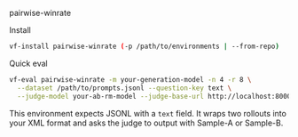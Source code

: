 pairwise-winrate

Install
```bash
vf-install pairwise-winrate (-p /path/to/environments | --from-repo)
```

Quick eval
```bash
vf-eval pairwise-winrate -m your-generation-model -n 4 -r 8 \
  --dataset /path/to/prompts.jsonl --question-key text \
  --judge-model your-ab-rm-model --judge-base-url http://localhost:8000/v1
```

This environment expects JSONL with a `text` field. It wraps two rollouts into your XML format and asks the judge to output <Rating> with Sample-A or Sample-B.


